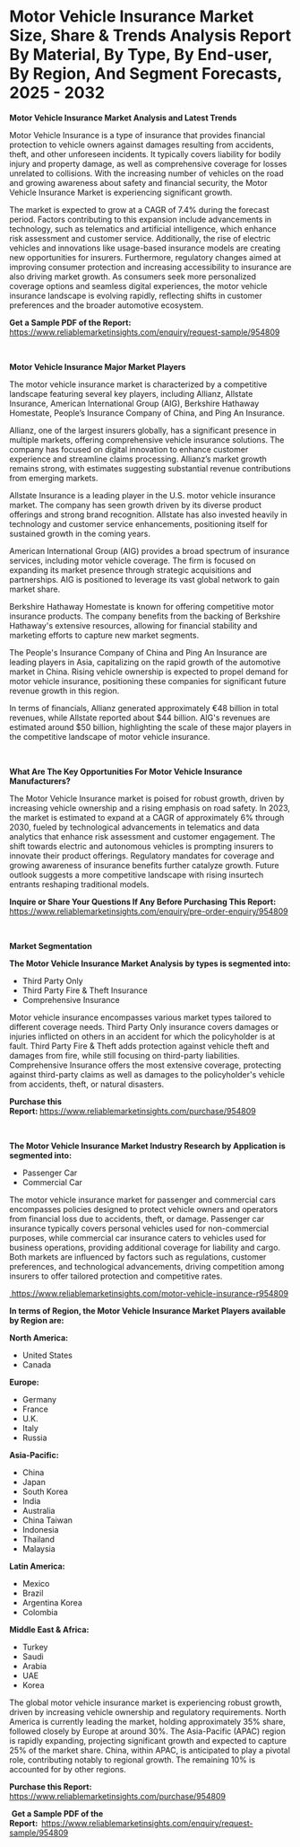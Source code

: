 <p><h1>Motor Vehicle Insurance Market Size, Share & Trends Analysis Report By Material, By Type, By End-user, By Region, And Segment Forecasts, 2025 - 2032</h1></p><p><strong>Motor Vehicle Insurance Market Analysis and Latest Trends</strong></p>
<p><p>Motor Vehicle Insurance is a type of insurance that provides financial protection to vehicle owners against damages resulting from accidents, theft, and other unforeseen incidents. It typically covers liability for bodily injury and property damage, as well as comprehensive coverage for losses unrelated to collisions. With the increasing number of vehicles on the road and growing awareness about safety and financial security, the Motor Vehicle Insurance Market is experiencing significant growth.</p><p>The market is expected to grow at a CAGR of 7.4% during the forecast period. Factors contributing to this expansion include advancements in technology, such as telematics and artificial intelligence, which enhance risk assessment and customer service. Additionally, the rise of electric vehicles and innovations like usage-based insurance models are creating new opportunities for insurers. Furthermore, regulatory changes aimed at improving consumer protection and increasing accessibility to insurance are also driving market growth. As consumers seek more personalized coverage options and seamless digital experiences, the motor vehicle insurance landscape is evolving rapidly, reflecting shifts in customer preferences and the broader automotive ecosystem.</p></p>
<p><strong>Get a Sample PDF of the Report:&nbsp;</strong> <a href="https://www.reliablemarketinsights.com/enquiry/request-sample/954809?utm_campaign=3020&utm_medium=2&utm_source=Github&utm_content=ia&utm_term=18042025&utm_id=motor-vehicle-insurance">https://www.reliablemarketinsights.com/enquiry/request-sample/954809</a></p>
<p>&nbsp;</p>
<p><strong>Motor Vehicle Insurance Major Market Players</strong></p>
<p><p>The motor vehicle insurance market is characterized by a competitive landscape featuring several key players, including Allianz, Allstate Insurance, American International Group (AIG), Berkshire Hathaway Homestate, People’s Insurance Company of China, and Ping An Insurance. </p><p>Allianz, one of the largest insurers globally, has a significant presence in multiple markets, offering comprehensive vehicle insurance solutions. The company has focused on digital innovation to enhance customer experience and streamline claims processing. Allianz’s market growth remains strong, with estimates suggesting substantial revenue contributions from emerging markets.</p><p>Allstate Insurance is a leading player in the U.S. motor vehicle insurance market. The company has seen growth driven by its diverse product offerings and strong brand recognition. Allstate has also invested heavily in technology and customer service enhancements, positioning itself for sustained growth in the coming years.</p><p>American International Group (AIG) provides a broad spectrum of insurance services, including motor vehicle coverage. The firm is focused on expanding its market presence through strategic acquisitions and partnerships. AIG is positioned to leverage its vast global network to gain market share.</p><p>Berkshire Hathaway Homestate is known for offering competitive motor insurance products. The company benefits from the backing of Berkshire Hathaway's extensive resources, allowing for financial stability and marketing efforts to capture new market segments.</p><p>The People's Insurance Company of China and Ping An Insurance are leading players in Asia, capitalizing on the rapid growth of the automotive market in China. Rising vehicle ownership is expected to propel demand for motor vehicle insurance, positioning these companies for significant future revenue growth in this region.</p><p>In terms of financials, Allianz generated approximately €48 billion in total revenues, while Allstate reported about $44 billion. AIG's revenues are estimated around $50 billion, highlighting the scale of these major players in the competitive landscape of motor vehicle insurance.</p></p>
<p>&nbsp;</p>
<p><strong>What Are The Key Opportunities For Motor Vehicle Insurance Manufacturers?</strong></p>
<p><p>The Motor Vehicle Insurance market is poised for robust growth, driven by increasing vehicle ownership and a rising emphasis on road safety. In 2023, the market is estimated to expand at a CAGR of approximately 6% through 2030, fueled by technological advancements in telematics and data analytics that enhance risk assessment and customer engagement. The shift towards electric and autonomous vehicles is prompting insurers to innovate their product offerings. Regulatory mandates for coverage and growing awareness of insurance benefits further catalyze growth. Future outlook suggests a more competitive landscape with rising insurtech entrants reshaping traditional models.</p></p>
<p><strong>Inquire or Share Your Questions If Any Before Purchasing This Report:</strong> <a href="https://www.reliablemarketinsights.com/enquiry/pre-order-enquiry/954809?utm_campaign=3020&utm_medium=2&utm_source=Github&utm_content=ia&utm_term=18042025&utm_id=motor-vehicle-insurance">https://www.reliablemarketinsights.com/enquiry/pre-order-enquiry/954809</a></p>
<p>&nbsp;</p>
<p><strong>Market Segmentation</strong></p>
<p><strong>The Motor Vehicle Insurance Market Analysis by types is segmented into:</strong></p>
<p><ul><li>Third Party Only</li><li>Third Party Fire & Theft Insurance</li><li>Comprehensive Insurance</li></ul></p>
<p><p>Motor vehicle insurance encompasses various market types tailored to different coverage needs. Third Party Only insurance covers damages or injuries inflicted on others in an accident for which the policyholder is at fault. Third Party Fire & Theft adds protection against vehicle theft and damages from fire, while still focusing on third-party liabilities. Comprehensive Insurance offers the most extensive coverage, protecting against third-party claims as well as damages to the policyholder's vehicle from accidents, theft, or natural disasters.</p></p>
<p><strong>Purchase this Report:&nbsp;</strong><a href="https://www.reliablemarketinsights.com/purchase/954809?utm_campaign=3020&utm_medium=2&utm_source=Github&utm_content=ia&utm_term=18042025&utm_id=motor-vehicle-insurance">https://www.reliablemarketinsights.com/purchase/954809</a></p>
<p>&nbsp;</p>
<p><strong>The Motor Vehicle Insurance Market Industry Research by Application is segmented into:</strong></p>
<p><ul><li>Passenger Car</li><li>Commercial Car</li></ul></p>
<p><p>The motor vehicle insurance market for passenger and commercial cars encompasses policies designed to protect vehicle owners and operators from financial loss due to accidents, theft, or damage. Passenger car insurance typically covers personal vehicles used for non-commercial purposes, while commercial car insurance caters to vehicles used for business operations, providing additional coverage for liability and cargo. Both markets are influenced by factors such as regulations, customer preferences, and technological advancements, driving competition among insurers to offer tailored protection and competitive rates.</p></p>
<p><a href="https://www.reliablemarketinsights.com/motor-vehicle-insurance-r954809?utm_campaign=3020&utm_medium=2&utm_source=Github&utm_content=ia&utm_term=18042025&utm_id=motor-vehicle-insurance">&nbsp;https://www.reliablemarketinsights.com/motor-vehicle-insurance-r954809</a></p>
<p><strong>In terms of Region, the Motor Vehicle Insurance Market Players available by Region are:</strong></p>
<p>
    <p> <strong> North America: </strong>
        <ul>
            <li>United States</li>
            <li>Canada</li>
        </ul>
        </p> 
    <p> <strong> Europe: </strong>
        <ul>
            <li>Germany</li>
            <li>France</li>
            <li>U.K.</li>
            <li>Italy</li>
            <li>Russia</li>
        </ul>
        </p> 
    <p> <strong> Asia-Pacific: </strong>
        <ul>
            <li>China</li>
            <li>Japan</li>
            <li>South Korea</li>
            <li>India</li>
            <li>Australia</li>
            <li>China Taiwan</li>
            <li>Indonesia</li>
            <li>Thailand</li>
            <li>Malaysia</li>
        </ul>
        </p> 
    <p> <strong> Latin America: </strong>
        <ul>
            <li>Mexico</li>
            <li>Brazil</li>
            <li>Argentina Korea</li>
            <li>Colombia</li>
        </ul>
        </p> 
    <p> <strong> Middle East & Africa: </strong>
        <ul>
            <li>Turkey</li>
            <li>Saudi</li>
            <li>Arabia</li>
            <li>UAE</li>
            <li>Korea</li>
        </ul>
    </p>
    </p>
<p><p>The global motor vehicle insurance market is experiencing robust growth, driven by increasing vehicle ownership and regulatory requirements. North America is currently leading the market, holding approximately 35% share, followed closely by Europe at around 30%. The Asia-Pacific (APAC) region is rapidly expanding, projecting significant growth and expected to capture 25% of the market share. China, within APAC, is anticipated to play a pivotal role, contributing notably to regional growth. The remaining 10% is accounted for by other regions.</p></p>
<p><strong>Purchase this Report: </strong><a href="https://www.reliablemarketinsights.com/purchase/954809?utm_campaign=3020&utm_medium=2&utm_source=Github&utm_content=ia&utm_term=18042025&utm_id=motor-vehicle-insurance">https://www.reliablemarketinsights.com/purchase/954809</a></p>
<p>&nbsp;<strong>Get a Sample PDF of the Report:&nbsp;&nbsp;</strong><a href="https://www.reliablemarketinsights.com/enquiry/request-sample/954809?utm_campaign=3020&utm_medium=2&utm_source=Github&utm_content=ia&utm_term=18042025&utm_id=motor-vehicle-insurance">https://www.reliablemarketinsights.com/enquiry/request-sample/954809</a></p>
<p><strong></strong></p>
<p><p></p><p></p><p></p></p>